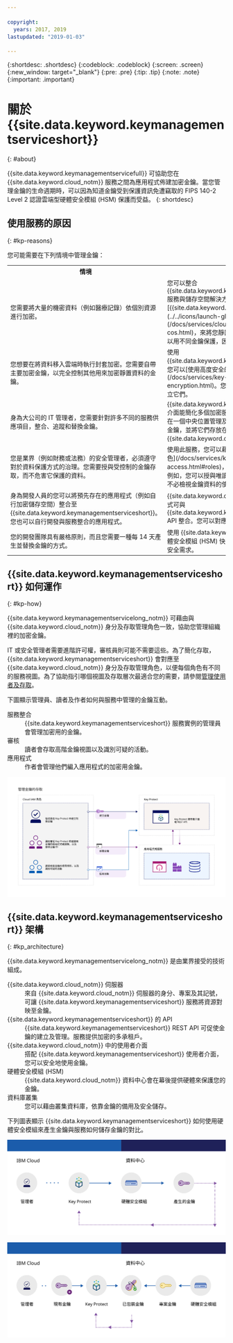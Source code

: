```yaml
---

copyright:
  years: 2017, 2019
lastupdated: "2019-01-03"

---
```


{:shortdesc: .shortdesc}
{:codeblock: .codeblock}
{:screen: .screen}
{:new_window: target="_blank"}
{:pre: .pre}
{:tip: .tip}
{:note: .note}
{:important: .important}

# 關於 {{site.data.keyword.keymanagementserviceshort}}
{: #about}

{{site.data.keyword.keymanagementservicefull}} 可協助您在 {{site.data.keyword.cloud_notm}} 服務之間為應用程式佈建加密金鑰。當您管理金鑰的生命週期時，可以因為知道金鑰受到保護資訊免遭竊取的 FIPS 140-2 Level 2 認證雲端型硬體安全模組 (HSM) 保護而受益。
{: shortdesc}

## 使用服務的原因
{: #kp-reasons}

您可能需要在下列情境中管理金鑰：

<table>
  <tr>
    <th>情境</th>
    <th>原因</th>
  </tr>
  <tr>
    <td>您需要將大量的機密資料（例如醫療記錄）依個別資源進行加密。</td>
    <td>您可以整合 {{site.data.keyword.keymanagementserviceshort}} 服務與儲存空間解決方案，例如 [{{site.data.keyword.cos_full_notm}} ![外部鏈結圖示](../../icons/launch-glyph.svg "外部鏈結圖示")](/docs/services/cloud-object-storage/about-cos.html)，來將您靜置在雲端的資料加密。每份文件可以用不同金鑰保護，因此您可以精細地控制資料。</td>
  </tr>
  <tr>
    <td>您想要在將資料移入雲端時執行封套加密。您需要自帶主要加密金鑰，以完全控制其他用來加密靜置資料的金鑰。</td>
    <td>使用 {{site.data.keyword.keymanagementserviceshort}}，您可以[使用高度安全的主要金鑰來包裝資料加密金鑰](/docs/services/key-protect/concepts/envelope-encryption.html)。您可以自帶主要金鑰，或在服務中建立它們。</td>
  </tr>
  <tr>
    <td>身為大公司的 IT 管理者，您需要針對許多不同的服務供應項目，整合、追蹤和替換金鑰。</td>
    <td>{{site.data.keyword.keymanagementserviceshort}} 介面能簡化多個加密服務的管理。使用此服務，您可以在一個中央位置管理及排序金鑰，或者可以依專案隔離金鑰，並將它們存放在不同的 {{site.data.keyword.cloud_notm}} 空間中。</td>
  </tr>
  <tr>
    <td>您是業界（例如財務或法務）的安全管理者，必須遵守對於資料保護方式的治理。您需要授與受控制的金鑰存取，而不危害它保護的資料。</td>
    <td>使用此服務，您可以藉由[指派不同的身分及存取管理角色](/docs/services/key-protect/manage-access.html#roles)，控制管理金鑰的使用者存取權。例如，您可以授與唯讀存取給需要檢視金鑰建立資訊而不必檢視金鑰資料的使用者。</td>
  <tr>
    <td>身為開發人員的您可以將預先存在的應用程式（例如自行加密儲存空間）整合至 {{site.data.keyword.keymanagementserviceshort}}。您也可以自行開發與服務整合的應用程式。</td>
    <td>{{site.data.keyword.cloud_notm}} 上或外部的應用程式可與 {{site.data.keyword.keymanagementserviceshort}} API 整合。您可以對應用程式使用您自己的現有金鑰。</td>
  </tr>
  <tr>
    <td>您的開發團隊具有嚴格原則，而且您需要一種每 14 天產生並替換金鑰的方式。</td>
    <td>使用 {{site.data.keyword.cloud_notm}}，您可以從硬體安全模組 (HSM) 快速產生金鑰，以滿足您持續不斷的安全需求。</td>
  </tr>
</table>

## {{site.data.keyword.keymanagementserviceshort}} 如何運作
{: #kp-how}

{{site.data.keyword.keymanagementservicelong_notm}} 可藉由與 {{site.data.keyword.cloud_notm}} 身分及存取管理角色一致，協助您管理組織裡的加密金鑰。

IT 或安全管理者需要進階許可權，審核員則可能不需要這些。為了簡化存取，{{site.data.keyword.keymanagementserviceshort}} 會對應至 {{site.data.keyword.cloud_notm}} 身分及存取管理角色，以便每個角色有不同的服務視圖。為了協助指引哪個視圖及存取層次最適合您的需要，請參閱[管理使用者及存取](/docs/services/key-protect/manage-access.html#roles)。

下圖顯示管理員、讀者及作者如何與服務中管理的金鑰互動。

<dl>
  <dt>服務整合</dt>
    <dd>{{site.data.keyword.keymanagementserviceshort}} 服務實例的管理員會管理加密用的金鑰。</dd>
  <dt>審核</dt>
    <dd>讀者會存取高階金鑰視圖以及識別可疑的活動。</dd>
  <dt>應用程式</dt>
    <dd>作者會管理他們編入應用程式的加密用金鑰。</dd>
</dl>

![圖表顯示與前一個定義清單中所說明相同的元件。](images/keys-use-cases_min.svg)

## {{site.data.keyword.keymanagementserviceshort}} 架構
{: #kp_architecture}

{{site.data.keyword.keymanagementservicelong_notm}} 是由業界接受的技術組成。

<dl>
  <dt>{{site.data.keyword.cloud_notm}} 伺服器</dt>
    <dd>來自 {{site.data.keyword.cloud_notm}} 伺服器的身分、專案及其記號，可讓 {{site.data.keyword.keymanagementserviceshort}} 服務將資源對映至金鑰。</dd>
  <dt>{{site.data.keyword.keymanagementserviceshort}} 的 API</dt>
    <dd>{{site.data.keyword.keymanagementserviceshort}} REST API 可促使金鑰的建立及管理。服務提供加密的多承租戶。</dd>
  <dt>{{site.data.keyword.cloud_notm}} 中的使用者介面</dt>
    <dd>搭配 {{site.data.keyword.keymanagementserviceshort}} 使用者介面，您可以安全地使用金鑰。</dd>
  <dt>硬體安全模組 (HSM)</dt>
    <dd>{{site.data.keyword.cloud_notm}} 資料中心會在幕後提供硬體來保護您的金鑰。</dd>
  <dt>資料庫叢集</dt>
    <dd>您可以藉由叢集資料庫，依靠金鑰的備用及安全儲存。</dd>
</dl>

下列圖表顯示 {{site.data.keyword.keymanagementserviceshort}} 如何使用硬體安全模組來產生金鑰與服務如何儲存金鑰的對比。

![圖表顯示金鑰的產生方式。](images/generated-key_min.svg)

![圖表顯示現有金鑰的儲存方式。](images/stored-key_min.svg)
